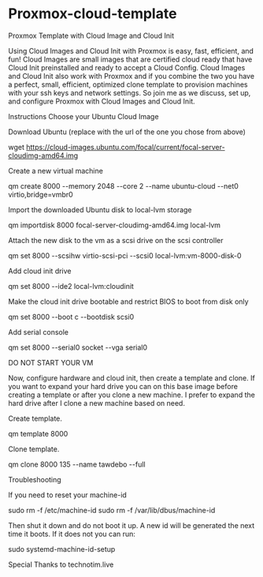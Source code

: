 # Proxmox-cloud-template
Proxmox Template with Cloud Image and Cloud Init

Using Cloud Images and Cloud Init with Proxmox is easy, fast, efficient, and fun! Cloud Images are small images that are certified cloud ready that have Cloud Init preinstalled and ready to accept a Cloud Config. Cloud Images and Cloud Init also work with Proxmox and if you combine the two you have a perfect, small, efficient, optimized clone template to provision machines with your ssh keys and network settings. So join me as we discuss, set up, and configure Proxmox with Cloud Images and Cloud Init.

Instructions
Choose your Ubuntu Cloud Image

Download Ubuntu (replace with the url of the one you chose from above)

wget https://cloud-images.ubuntu.com/focal/current/focal-server-cloudimg-amd64.img

Create a new virtual machine

qm create 8000 --memory 2048 --core 2 --name ubuntu-cloud --net0 virtio,bridge=vmbr0

Import the downloaded Ubuntu disk to local-lvm storage

qm importdisk 8000 focal-server-cloudimg-amd64.img local-lvm

Attach the new disk to the vm as a scsi drive on the scsi controller

qm set 8000 --scsihw virtio-scsi-pci --scsi0 local-lvm:vm-8000-disk-0

Add cloud init drive

qm set 8000 --ide2 local-lvm:cloudinit

Make the cloud init drive bootable and restrict BIOS to boot from disk only

qm set 8000 --boot c --bootdisk scsi0

Add serial console

qm set 8000 --serial0 socket --vga serial0

DO NOT START YOUR VM

Now, configure hardware and cloud init, then create a template and clone. If you want to expand your hard drive you can on this base image before creating a template or after you clone a new machine. I prefer to expand the hard drive after I clone a new machine based on need.

Create template.

qm template 8000

Clone template.

qm clone 8000 135 --name tawdebo --full


Troubleshooting

If you need to reset your machine-id

sudo rm -f /etc/machine-id
sudo rm -f /var/lib/dbus/machine-id


Then shut it down and do not boot it up. A new id will be generated the next time it boots. If it does not you can run:

sudo systemd-machine-id-setup


Special Thanks to technotim.live
